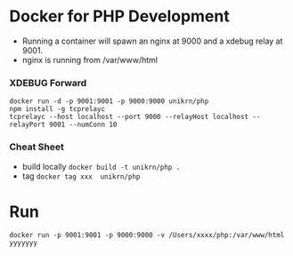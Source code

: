 # Docker for PHP Development
- Running a container will spawn an nginx at 9000 and a xdebug relay at 9001.
- nginx is running from /var/www/html

### XDEBUG Forward
```
docker run -d -p 9001:9001 -p 9000:9000 unikrn/php
npm install -g tcprelayc
tcprelayc --host localhost --port 9000 --relayHost localhost --relayPort 9001 --numConn 10 
```

### Cheat Sheet
- build locally `docker build -t unikrn/php .`
- tag `docker tag xxx  unikrn/php`

# Run 
```
docker run -p 9001:9001 -p 9000:9000 -v /Users/xxxx/php:/var/www/html yyyyyyy
```
